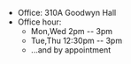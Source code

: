 - Office: 310A Goodwyn Hall
- Office hour:
    * Mon,Wed 2pm -- 3pm
    * Tue,Thu 12:30pm -- 3pm
    * ...and by appointment
